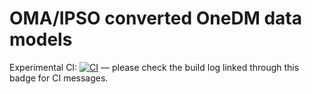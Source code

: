 # OMA/IPSO converted OneDM data models

Experimental CI: [![CI](https://github.com/one-data-model/oma-models/actions/workflows/ci.yml/badge.svg
)](https://github.com/one-data-model/oma-models/actions/workflows/ci.yml) — please check the
build log linked through this badge for CI messages.

